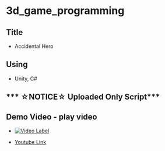 # 3d_game_programming #

## Title ##
- Accidental Hero

## Using ##
- Unity, C#

## *** ☆NOTICE☆ Uploaded Only Script*** ##

## Demo Video - play video ##

- [![Video Label](http://img.youtube.com/vi/WtRbLa1yFIo/0.jpg)](https://www.youtube.com/embed/WtRbLa1yFIo)

- [Youtube Link](https://www.youtube.com/embed/WtRbLa1yFIo)
